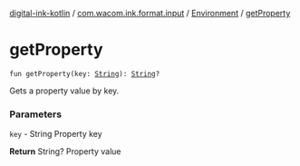 [digital-ink-kotlin](../../index.md) / [com.wacom.ink.format.input](../index.md) / [Environment](index.md) / [getProperty](./get-property.md)

# getProperty

`fun getProperty(key: `[`String`](https://kotlinlang.org/api/latest/jvm/stdlib/kotlin/-string/index.html)`): `[`String`](https://kotlinlang.org/api/latest/jvm/stdlib/kotlin/-string/index.html)`?`

Gets a property value by key.

### Parameters

`key` - String Property key

**Return**
String? Property value

